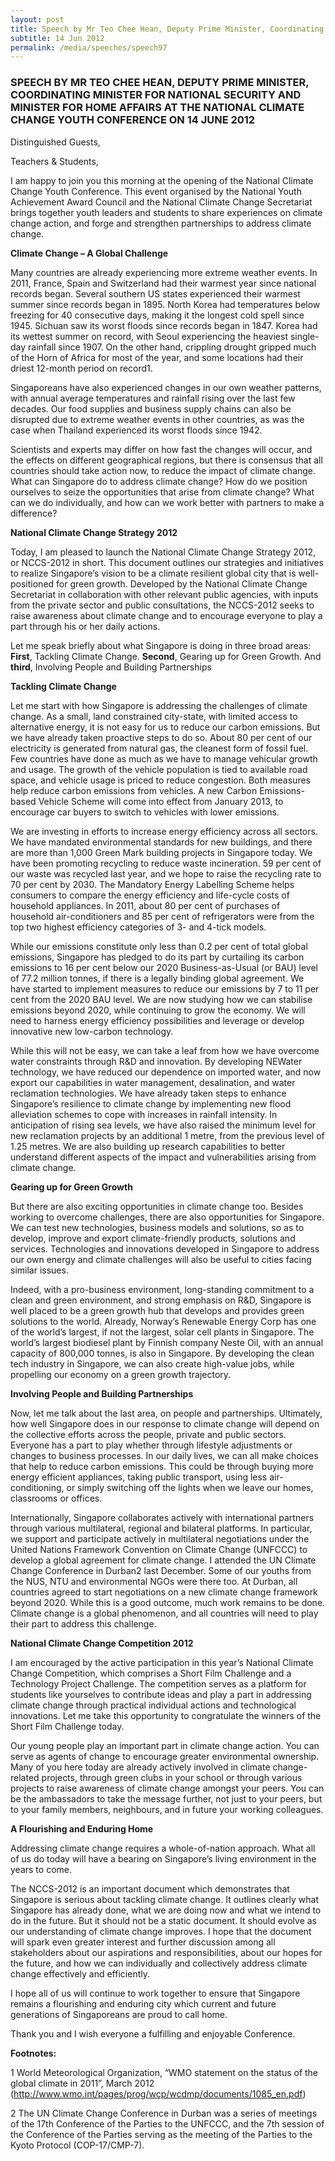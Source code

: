 ```yaml
---
layout: post
title: Speech by Mr Teo Chee Hean, Deputy Prime Minister, Coordinating Minister for National Security and Minister for Home Affairs at the National Climate Change Youth Conference on 14 June 2012
subtitle: 14 Jun 2012
permalink: /media/speeches/speech97
---
```


### SPEECH BY MR TEO CHEE HEAN, DEPUTY PRIME MINISTER, COORDINATING MINISTER FOR NATIONAL SECURITY AND MINISTER FOR HOME AFFAIRS AT THE NATIONAL CLIMATE CHANGE YOUTH CONFERENCE ON 14 JUNE 2012

Distinguished Guests,

Teachers & Students,

I am happy to join you this morning at the opening of the National Climate Change Youth Conference. This event organised by the National Youth Achievement Award Council and the National Climate Change Secretariat brings together youth leaders and students to share experiences on climate change action, and forge and strengthen partnerships to address climate change.

**Climate Change – A Global Challenge**

Many countries are already experiencing more extreme weather events. In 2011, France, Spain and Switzerland had their warmest year since national records began. Several southern US states experienced their warmest summer since records began in 1895. North Korea had temperatures below freezing for 40 consecutive days, making it the longest cold spell since 1945. Sichuan saw its worst floods since records began in 1847. Korea had its wettest summer on record, with Seoul experiencing the heaviest single-day rainfall since 1907. On the other hand, crippling drought gripped much of the Horn of Africa for most of the year, and some locations had their driest 12-month period on record1.

Singaporeans have also experienced changes in our own weather patterns, with annual average temperatures and rainfall rising over the last few decades. Our food supplies and business supply chains can also be disrupted due to extreme weather events in other countries, as was the case when Thailand experienced its worst floods since 1942.

Scientists and experts may differ on how fast the changes will occur, and the effects on different geographical regions, but there is consensus that all countries should take action now, to reduce the impact of climate change. What can Singapore do to address climate change? How do we position ourselves to seize the opportunities that arise from climate change? What can we do individually, and how can we work better with partners to make a difference?

**National Climate Change Strategy 2012**

Today, I am pleased to launch the National Climate Change Strategy 2012, or NCCS-2012 in short. This document outlines our strategies and initiatives to realize Singapore’s vision to be a climate resilient global city that is well-positioned for green growth. Developed by the National Climate Change Secretariat in collaboration with other relevant public agencies, with inputs from the private sector and public consultations, the NCCS-2012 seeks to raise awareness about climate change and to encourage everyone to play a part through his or her daily actions.

Let me speak briefly about what Singapore is doing in three broad areas: **First**, Tackling Climate Change. **Second**, Gearing up for Green Growth. And **third**, Involving People and Building Partnerships

**Tackling Climate Change**

Let me start with how Singapore is addressing the challenges of climate change. As a small, land constrained city-state, with limited access to alternative energy, it is not easy for us to reduce our carbon emissions. But we have already taken proactive steps to do so. About 80 per cent of our electricity is generated from natural gas, the cleanest form of fossil fuel. Few countries have done as much as we have to manage vehicular growth and usage. The growth of the vehicle population is tied to available road space, and vehicle usage is priced to reduce congestion. Both measures help reduce carbon emissions from vehicles. A new Carbon Emissions-based Vehicle Scheme will come into effect from January 2013, to encourage car buyers to switch to vehicles with lower emissions.

We are investing in efforts to increase energy efficiency across all sectors. We have mandated environmental standards for new buildings, and there are more than 1,000 Green Mark building projects in Singapore today. We have been promoting recycling to reduce waste incineration. 59 per cent of our waste was recycled last year, and we hope to raise the recycling rate to 70 per cent by 2030. The Mandatory Energy Labelling Scheme helps consumers to compare the energy efficiency and life-cycle costs of household appliances. In 2011, about 80 per cent of purchases of household air-conditioners and 85 per cent of refrigerators were from the top two highest efficiency categories of 3- and 4-tick models.

While our emissions constitute only less than 0.2 per cent of total global emissions, Singapore has pledged to do its part by curtailing its carbon emissions to 16 per cent below our 2020 Business-as-Usual (or BAU) level of 77.2 million tonnes, if there is a legally binding global agreement. We have started to implement measures to reduce our emissions by 7 to 11 per cent from the 2020 BAU level. We are now studying how we can stabilise emissions beyond 2020, while continuing to grow the economy. We will need to harness energy efficiency possibilities and leverage or develop innovative new low-carbon technology.

While this will not be easy, we can take a leaf from how we have overcome water constraints through R&D and innovation. By developing NEWater technology, we have reduced our dependence on imported water, and now export our capabilities in water management, desalination, and water reclamation technologies. We have already taken steps to enhance Singapore’s resilience to climate change by implementing new flood alleviation schemes to cope with increases in rainfall intensity. In anticipation of rising sea levels, we have also raised the minimum level for new reclamation projects by an additional 1 metre, from the previous level of 1.25 metres. We are also building up research capabilities to better understand different aspects of the impact and vulnerabilities arising from climate change.

**Gearing up for Green Growth**

But there are also exciting opportunities in climate change too. Besides working to overcome challenges, there are also opportunities for Singapore. We can test new technologies, business models and solutions, so as to develop, improve and export climate-friendly products, solutions and services. Technologies and innovations developed in Singapore to address our own energy and climate challenges will also be useful to cities facing similar issues.

Indeed, with a pro-business environment, long-standing commitment to a clean and green environment, and strong emphasis on R&D, Singapore is well placed to be a green growth hub that develops and provides green solutions to the world. Already, Norway’s Renewable Energy Corp has one of the world’s largest, if not the largest, solar cell plants in Singapore. The world’s largest biodiesel plant by Finnish company Neste Oil, with an annual capacity of 800,000 tonnes, is also in Singapore. By developing the clean tech industry in Singapore, we can also create high-value jobs, while propelling our economy on a green growth trajectory.

**Involving People and Building Partnerships**

Now, let me talk about the last area, on people and partnerships. Ultimately, how well Singapore does in our response to climate change will depend on the collective efforts across the people, private and public sectors. Everyone has a part to play whether through lifestyle adjustments or changes to business processes. In our daily lives, we can all make choices that help to reduce carbon emissions. This could be through buying more energy efficient appliances, taking public transport, using less air-conditioning, or simply switching off the lights when we leave our homes, classrooms or offices.

Internationally, Singapore collaborates actively with international partners through various multilateral, regional and bilateral platforms. In particular, we support and participate actively in multilateral negotiations under the United Nations Framework Convention on Climate Change (UNFCCC) to develop a global agreement for climate change. I attended the UN Climate Change Conference in Durban2 last December. Some of our youths from the NUS, NTU and environmental NGOs were there too. At Durban, all countries agreed to start negotiations on a new climate change framework beyond 2020. While this is a good outcome, much work remains to be done. Climate change is a global phenomenon, and all countries will need to play their part to address this challenge.

**National Climate Change Competition 2012**

I am encouraged by the active participation in this year’s National Climate Change Competition, which comprises a Short Film Challenge and a Technology Project Challenge. The competition serves as a platform for students like yourselves to contribute ideas and play a part in addressing climate change through practical individual actions and technological innovations. Let me take this opportunity to congratulate the winners of the Short Film Challenge today.

Our young people play an important part in climate change action. You can serve as agents of change to encourage greater environmental ownership. Many of you here today are already actively involved in climate change-related projects, through green clubs in your school or through various projects to raise awareness of climate change amongst your peers. You can be the ambassadors to take the message further, not just to your peers, but to your family members, neighbours, and in future your working colleagues.

**A Flourishing and Enduring Home**

Addressing climate change requires a whole-of-nation approach. What all of us do today will have a bearing on Singapore’s living environment in the years to come.

The NCCS-2012 is an important document which demonstrates that Singapore is serious about tackling climate change. It outlines clearly what Singapore has already done, what we are doing now and what we intend to do in the future. But it should not be a static document. It should evolve as our understanding of climate change improves. I hope that the document will spark even greater interest and further discussion among all stakeholders about our aspirations and responsibilities, about our hopes for the future, and how we can individually and collectively address climate change effectively and efficiently.

I hope all of us will continue to work together to ensure that Singapore remains a flourishing and enduring city which current and future generations of Singaporeans are proud to call home.

Thank you and I wish everyone a fulfilling and enjoyable Conference.

**Footnotes:**

1 World Meteorological Organization, “WMO statement on the status of the global climate in 2011”, March 2012 ([<a href="http://www.wmo.int/pages/prog/wcp/wcdmp/documents/1085_en.pdf" target="_blank">http://www.wmo.int/pages/prog/wcp/wcdmp/documents/1085_en.pdf</a>](http://www.wmo.int/pages/prog/wcp/wcdmp/documents/1085_en.pdf))

2 The UN Climate Change Conference in Durban was a series of meetings of the 17th Conference of the Parties to the UNFCCC, and the 7th session of the Conference of the Parties serving as the meeting of the Parties to the Kyoto Protocol (COP-17/CMP-7).